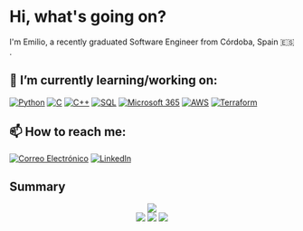 # Hi, what's going on?
I'm Emilio, a recently graduated Software Engineer from Córdoba, Spain 🇪🇸 .

## 🔭 I’m currently learning/working on:

[![Python](https://img.shields.io/badge/Python-3776AB?style=flat-square&logo=Python&logoColor=white)](https://www.python.org/)
[![C](https://img.shields.io/badge/C-00599C?style=flat-square&logo=C&logoColor=white)](https://en.wikipedia.org/wiki/C_(programming_language))
[![C++](https://img.shields.io/badge/C++-00599C?style=flat-square&logo=C%2B%2B&logoColor=white)](https://en.wikipedia.org/wiki/C%2B%2B)
[![SQL](https://img.shields.io/badge/SQL-003B57?style=flat-square&logo=sqlite&logoColor=white)](https://en.wikipedia.org/wiki/SQL)
[![Microsoft 365](https://img.shields.io/badge/Microsoft%20365-0089D6?style=flat-square&logo=Microsoft%20Office&logoColor=white)](https://www.microsoft.com/microsoft-365/)
[![AWS](https://img.shields.io/badge/AWS-232F3E?style=flat-square&logo=Amazon%20AWS&logoColor=white)](https://aws.amazon.com/)
[![Terraform](https://img.shields.io/badge/Terraform-623CE4?style=flat-square&logo=Terraform&logoColor=white)](https://www.terraform.io/)


## 📫 How to reach me:
[![Correo Electrónico](https://img.shields.io/badge/Gmail-white?style=flat-square&logo=Gmail&logoColor=red&link=mailto:emiliogarciagutierrez01@gmail.com)](mailto:emiliogarciagutierrez01@gmail.com)
[![LinkedIn](https://img.shields.io/badge/LinkedIn-0077B5?style=flat-square&logo=LinkedIn&logoColor=white&link=https://www.linkedin.com/in/emiliogarciagutierrez/)](https://www.linkedin.com/in/emiliogarciagutierrez/)

## Summary
<div align="center">
  
  ![](http://github-profile-summary-cards.vercel.app/api/cards/profile-details?username=GarciaGuE&theme=transparent)  
  ![](http://github-profile-summary-cards.vercel.app/api/cards/repos-per-language?username=GarciaGuE&theme=transparent)
  ![](http://github-profile-summary-cards.vercel.app/api/cards/most-commit-language?username=GarciaGuE&theme=transparent) 
  ![](http://github-profile-summary-cards.vercel.app/api/cards/stats?username=GarciaGuE&theme=transparent)
</div>
